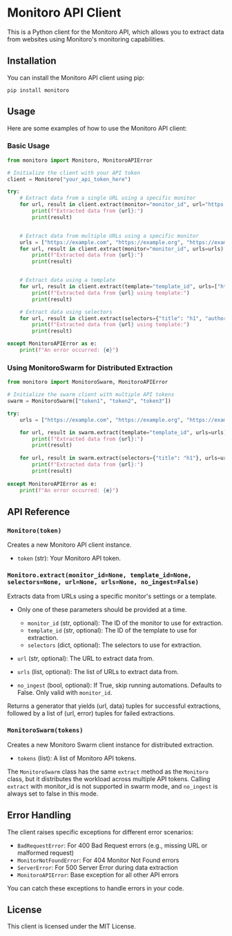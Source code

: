 # Monitoro API Client

This is a Python client for the Monitoro API, which allows you to extract data from websites using Monitoro's monitoring capabilities.

## Installation

You can install the Monitoro API client using pip:
```
pip install monitoro
```

## Usage

Here are some examples of how to use the Monitoro API client:

### Basic Usage
```python
from monitoro import Monitoro, MonitoroAPIError

# Initialize the client with your API token
client = Monitoro("your_api_token_here")

try:
    # Extract data from a single URL using a specific monitor
    for url, result in client.extract(monitor="monitor_id", url="https://example.com"):
        print(f"Extracted data from {url}:")
        print(result)


    # Extract data from multiple URLs using a specific monitor
    urls = ["https://example.com", "https://example.org", "https://example.net"]
    for url, result in client.extract(monitor="monitor_id", urls=urls):
        print(f"Extracted data from {url}:")
        print(result)


    # Extract data using a template
    for url, result in client.extract(template="template_id", urls=["https://example.com"]):
        print(f"Extracted data from {url} using template:")
        print(result)

    # Extract data using selectors
    for url, result in client.extract(selectors={"title": "h1", "author": "span.author"}, urls=["https://example.com"]):
        print(f"Extracted data from {url} using template:")
        print(result)

except MonitoroAPIError as e:
    print(f"An error occurred: {e}")
```

### Using MonitoroSwarm for Distributed Extraction
```python
from monitoro import MonitoroSwarm, MonitoroAPIError

# Initialize the swarm client with multiple API tokens
swarm = MonitoroSwarm(["token1", "token2", "token3"])

try:
    urls = ["https://example.com", "https://example.org", "https://example.net"]

    for url, result in swarm.extract(template="template_id", urls=urls):
        print(f"Extracted data from {url}:")
        print(result)
    
    for url, result in swarm.extract(selectors={"title": "h1"}, urls=urls):
        print(f"Extracted data from {url}:")
        print(result)
        
except MonitoroAPIError as e:
    print(f"An error occurred: {e}")
```

## API Reference

### `Monitoro(token)`

Creates a new Monitoro API client instance.

- `token` (str): Your Monitoro API token.

### `Monitoro.extract(monitor_id=None, template_id=None, selectors=None, url=None, urls=None, no_ingest=False)`

Extracts data from URLs using a specific monitor's settings or a template.

- Only one of these parameters should be provided at a time.
    - `monitor_id` (str, optional): The ID of the monitor to use for extraction.
    - `template_id` (str, optional): The ID of the template to use for extraction.
    - `selectors` (dict, optional): The selectors to use for extraction.

- `url` (str, optional): The URL to extract data from.
- `urls` (list, optional): The list of URLs to extract data from.
- `no_ingest` (bool, optional): If True, skip running automations. Defaults to False. Only valid with `monitor_id`.

Returns a generator that yields (url, data) tuples for successful extractions, followed by a list of (url, error) tuples for failed extractions.

### `MonitoroSwarm(tokens)`

Creates a new Monitoro Swarm client instance for distributed extraction.

- `tokens` (list): A list of Monitoro API tokens.

The `MonitoroSwarm` class has the same `extract` method as the `Monitoro` class, but it distributes the workload across multiple API tokens.
Calling `extract` with monitor_id is not supported in swarm mode, and `no_ingest` is always set to false in this mode.

## Error Handling

The client raises specific exceptions for different error scenarios:

- `BadRequestError`: For 400 Bad Request errors (e.g., missing URL or malformed request)
- `MonitorNotFoundError`: For 404 Monitor Not Found errors
- `ServerError`: For 500 Server Error during data extraction
- `MonitoroAPIError`: Base exception for all other API errors

You can catch these exceptions to handle errors in your code.

## License

This client is licensed under the MIT License.
